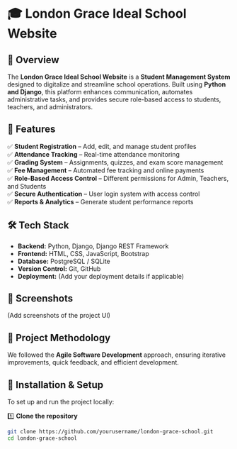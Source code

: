 # 🎓 London Grace Ideal School Website

## 📌 Overview
The **London Grace Ideal School Website** is a **Student Management System** designed to digitalize and streamline school operations. Built using **Python and Django**, this platform enhances communication, automates administrative tasks, and provides secure role-based access to students, teachers, and administrators.

## 🚀 Features
✅ **Student Registration** – Add, edit, and manage student profiles  
✅ **Attendance Tracking** – Real-time attendance monitoring  
✅ **Grading System** – Assignments, quizzes, and exam score management  
✅ **Fee Management** – Automated fee tracking and online payments  
✅ **Role-Based Access Control** – Different permissions for Admin, Teachers, and Students  
✅ **Secure Authentication** – User login system with access control  
✅ **Reports & Analytics** – Generate student performance reports  

## 🛠️ Tech Stack
- **Backend:** Python, Django, Django REST Framework  
- **Frontend:** HTML, CSS, JavaScript, Bootstrap  
- **Database:** PostgreSQL / SQLite  
- **Version Control:** Git, GitHub  
- **Deployment:** (Add your deployment details if applicable)  

## 📸 Screenshots
(Add screenshots of the project UI)

## 🔄 Project Methodology
We followed the **Agile Software Development** approach, ensuring iterative improvements, quick feedback, and efficient development.

## 🎯 Installation & Setup
To set up and run the project locally:

1️⃣ **Clone the repository**  
```bash
git clone https://github.com/yourusername/london-grace-school.git
cd london-grace-school
